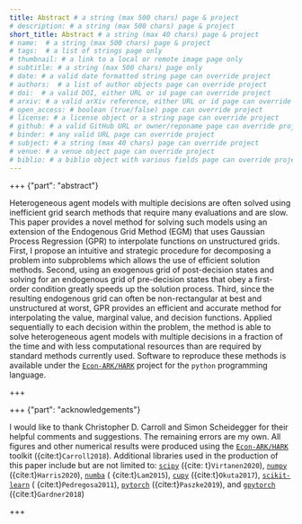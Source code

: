 ```yaml
---
title: Abstract # a string (max 500 chars) page & project
# description: # a string (max 500 chars) page & project
short_title: Abstract # a string (max 40 chars) page & project
# name:  # a string (max 500 chars) page & project
# tags:  # a list of strings page only
# thumbnail: # a link to a local or remote image page only
# subtitle: # a string (max 500 chars) page only
# date: # a valid date formatted string page can override project
# authors:  # a list of author objects page can override project
# doi:  # a valid DOI, either URL or id page can override project
# arxiv: # a valid arXiv reference, either URL or id page can override project
# open_access: # boolean (true/false) page can override project
# license: # a license object or a string page can override project
# github: # a valid GitHub URL or owner/reponame page can override project
# binder: # any valid URL page can override project
# subject: # a string (max 40 chars) page can override project
# venue: # a venue object page can override project
# biblio: # a biblio object with various fields page can override project
---
```


+++ {"part": "abstract"}

Heterogeneous agent models with multiple decisions are often solved using inefficient grid search methods that require
many evaluations and are slow.
This paper provides a novel method for solving such models using an extension of the Endogenous Grid Method (EGM) that
uses Gaussian Process Regression (GPR) to interpolate functions on unstructured grids.
First, I propose an intuitive and strategic procedure for decomposing a problem into subproblems which allows the use of
efficient solution methods.
Second, using an exogenous grid of post-decision states and solving for an endogenous grid of pre-decision states that
obey a first-order condition greatly speeds up the solution process.
Third, since the resulting endogenous grid can often be non-rectangular at best and unstructured at worst, GPR provides
an efficient and accurate method for interpolating the value, marginal value, and decision functions.
Applied sequentially to each decision within the problem, the method is able to solve heterogeneous agent models with
multiple decisions in a fraction of the time and with less computational resources than are required by standard methods
currently used.
Software to reproduce these methods is available under the [`Econ-ARK/HARK`](https://econ-ark.org/) project for
the `python` programming language.

+++

+++ {"part": "acknowledgements"}

I would like to thank Christopher D. Carroll and Simon Scheidegger for their helpful comments and suggestions. The
remaining errors are my own. All figures and other numerical results were produced using
the [`Econ-ARK/HARK`](https://econ-ark.org/) toolkit ({cite:t}`Carroll2018`). Additional libraries used in the
production of this paper include but are not limited to: [`scipy`](https://www.scipy.org/) ({cite:
t}`Virtanen2020`), [`numpy`](https://www.numpy.org/) ({cite:t}`Harris2020`), [`numba`](https://numba.pydata.org/) (
{cite:t}`Lam2015`), [`cupy`](https://cupy.dev/) ({cite:t}`Okuta2017`), [`scikit-learn`](https://scikit-learn.org/) (
{cite:t}`Pedregosa2011`), [`pytorch`](https://pytorch.org/) ({cite:t}`Paszke2019`),
and [`gpytorch`](https://gpytorch.ai/) ({cite:t}`Gardner2018`)

+++
